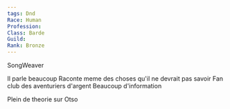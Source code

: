 ```yaml
---
tags: Dnd
Race: Human
Profession: 
Class: Barde
Guild:
Rank: Bronze
---
```

SongWeaver

Il parle beaucoup
Raconte meme des choses qu'il ne devrait pas savoir
Fan club des aventuriers d'argent
Beaucoup d'information

Plein de theorie sur Otso

